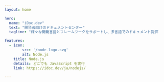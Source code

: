 ```yaml
---
layout: home

hero:
  name: "iDoc.dev"
  text: "開発者向けのドキュメントセンター"
  tagline: "様々な開発言語とフレームワークをサポートし、多言語でのドキュメント提供を行い、開発者にローカライズされた開発ドキュメントを提供します。"

features:
  - icon:
        src: '/node-logo.svg'
        alt: Node.js
    title: Node.js
    details: どこでも JavaScript を実行
    link: https://idoc.dev/ja/nodejs/

---
```

